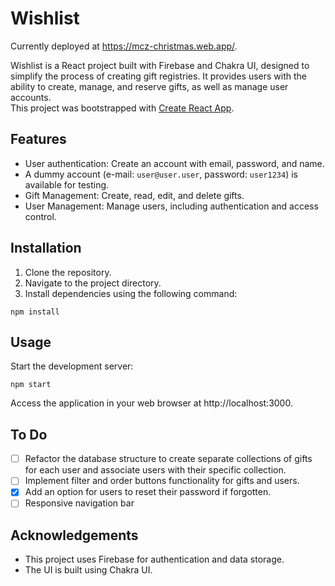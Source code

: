
# Wishlist

Currently deployed at https://mcz-christmas.web.app/.

Wishlist is a React project built with Firebase and Chakra UI, designed to simplify the process of creating gift registries. It provides users with the ability to create, manage, and reserve gifts, as well as manage user accounts.  
This project was bootstrapped with [Create React App](https://github.com/facebook/create-react-app).  

## Features

- User authentication: Create an account with email, password, and name.
- A dummy account (e-mail: `user@user.user`, password: `user1234`) is available for testing.
- Gift Management: Create, read, edit, and delete gifts.
- User Management: Manage users, including authentication and access control.

## Installation

1. Clone the repository.
2. Navigate to the project directory.
3. Install dependencies using the following command:

```
npm install
```

## Usage
Start the development server:
```
npm start
```

Access the application in your web browser at http://localhost:3000.
## To Do
- [ ] Refactor the database structure to create separate collections of gifts for each user and associate users with their specific collection.
- [ ] Implement filter and order buttons functionality for gifts and users.
- [x] Add an option for users to reset their password if forgotten.
- [ ] Responsive navigation bar
## Acknowledgements
- This project uses Firebase for authentication and data storage.
- The UI is built using Chakra UI.